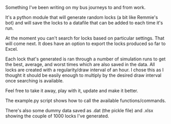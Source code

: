 Something I've been writing on my bus journeys to and from work.

It's a python module that will generate random locks (a bit like Remmie's bot) and will save the locks to a datafile that can be added to each time it's run.

At the moment you can't search for locks based on particular settings. That will come next. It does have an option to export the locks produced so far to Excel.

Each lock that's generated is ran through a number of simulation runs to get the best, average, and worst times which are also saved in the data. All locks are created with a regularity/draw interval of an hour. I chose this as I thought it should be easily enough to multiply by the desired draw interval once searching is available.

Feel free to take it away, play with it, update and make it better.

The example.py script shows how to call the available functions/commands.

There's also some dummy data saved as .dat (the pickle file) and .xlsx showing the couple of 1000 locks I've generated.
